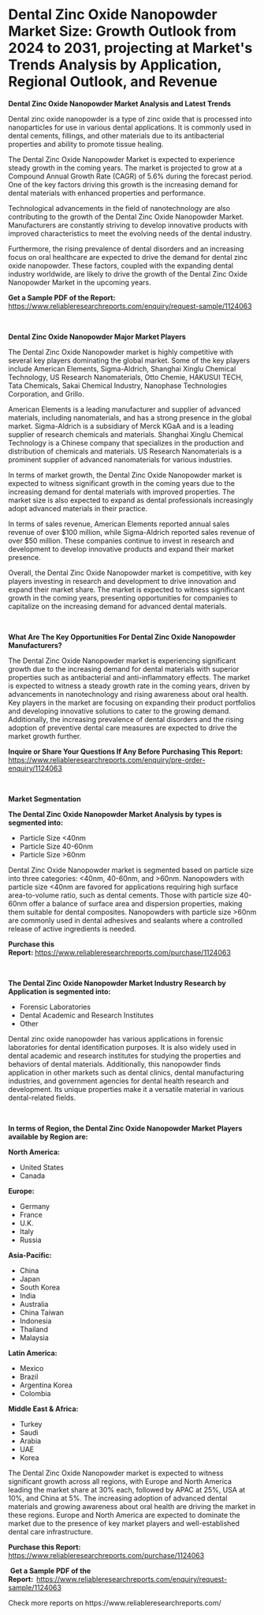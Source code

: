 <p><h1>Dental Zinc Oxide Nanopowder Market Size: Growth Outlook from 2024 to 2031, projecting at Market's Trends Analysis by Application, Regional Outlook, and Revenue</h1></p><p><strong>Dental Zinc Oxide Nanopowder Market Analysis and Latest Trends</strong></p>
<p><p>Dental zinc oxide nanopowder is a type of zinc oxide that is processed into nanoparticles for use in various dental applications. It is commonly used in dental cements, fillings, and other materials due to its antibacterial properties and ability to promote tissue healing.</p><p>The Dental Zinc Oxide Nanopowder Market is expected to experience steady growth in the coming years. The market is projected to grow at a Compound Annual Growth Rate (CAGR) of 5.6% during the forecast period. One of the key factors driving this growth is the increasing demand for dental materials with enhanced properties and performance.</p><p>Technological advancements in the field of nanotechnology are also contributing to the growth of the Dental Zinc Oxide Nanopowder Market. Manufacturers are constantly striving to develop innovative products with improved characteristics to meet the evolving needs of the dental industry.</p><p>Furthermore, the rising prevalence of dental disorders and an increasing focus on oral healthcare are expected to drive the demand for dental zinc oxide nanopowder. These factors, coupled with the expanding dental industry worldwide, are likely to drive the growth of the Dental Zinc Oxide Nanopowder Market in the upcoming years.</p></p>
<p><strong>Get a Sample PDF of the Report:&nbsp;</strong> <a href="https://www.reliableresearchreports.com/enquiry/request-sample/1124063">https://www.reliableresearchreports.com/enquiry/request-sample/1124063</a></p>
<p>&nbsp;</p>
<p><strong>Dental Zinc Oxide Nanopowder Major Market Players</strong></p>
<p><p>The Dental Zinc Oxide Nanopowder market is highly competitive with several key players dominating the global market. Some of the key players include American Elements, Sigma-Aldrich, Shanghai Xinglu Chemical Technology, US Research Nanomaterials, Otto Chemie, HAKUSUI TECH, Tata Chemicals, Sakai Chemical Industry, Nanophase Technologies Corporation, and Grillo.</p><p>American Elements is a leading manufacturer and supplier of advanced materials, including nanomaterials, and has a strong presence in the global market. Sigma-Aldrich is a subsidiary of Merck KGaA and is a leading supplier of research chemicals and materials. Shanghai Xinglu Chemical Technology is a Chinese company that specializes in the production and distribution of chemicals and materials. US Research Nanomaterials is a prominent supplier of advanced nanomaterials for various industries.</p><p>In terms of market growth, the Dental Zinc Oxide Nanopowder market is expected to witness significant growth in the coming years due to the increasing demand for dental materials with improved properties. The market size is also expected to expand as dental professionals increasingly adopt advanced materials in their practice.</p><p>In terms of sales revenue, American Elements reported annual sales revenue of over $100 million, while Sigma-Aldrich reported sales revenue of over $50 million. These companies continue to invest in research and development to develop innovative products and expand their market presence.</p><p>Overall, the Dental Zinc Oxide Nanopowder market is competitive, with key players investing in research and development to drive innovation and expand their market share. The market is expected to witness significant growth in the coming years, presenting opportunities for companies to capitalize on the increasing demand for advanced dental materials.</p></p>
<p>&nbsp;</p>
<p><strong>What Are The Key Opportunities For Dental Zinc Oxide Nanopowder Manufacturers?</strong></p>
<p><p>The Dental Zinc Oxide Nanopowder market is experiencing significant growth due to the increasing demand for dental materials with superior properties such as antibacterial and anti-inflammatory effects. The market is expected to witness a steady growth rate in the coming years, driven by advancements in nanotechnology and rising awareness about oral health. Key players in the market are focusing on expanding their product portfolios and developing innovative solutions to cater to the growing demand. Additionally, the increasing prevalence of dental disorders and the rising adoption of preventive dental care measures are expected to drive the market growth further.</p></p>
<p><strong>Inquire or Share Your Questions If Any Before Purchasing This Report:</strong> <a href="https://www.reliableresearchreports.com/enquiry/pre-order-enquiry/1124063">https://www.reliableresearchreports.com/enquiry/pre-order-enquiry/1124063</a></p>
<p>&nbsp;</p>
<p><strong>Market Segmentation</strong></p>
<p><strong>The Dental Zinc Oxide Nanopowder Market Analysis by types is segmented into:</strong></p>
<p><ul><li>Particle Size <40nm</li><li>Particle Size 40-60nm</li><li>Particle Size >60nm</li></ul></p>
<p><p>Dental Zinc Oxide Nanopowder market is segmented based on particle size into three categories: <40nm, 40-60nm, and >60nm. Nanopowders with particle size <40nm are favored for applications requiring high surface area-to-volume ratio, such as dental cements. Those with particle size 40-60nm offer a balance of surface area and dispersion properties, making them suitable for dental composites. Nanopowders with particle size >60nm are commonly used in dental adhesives and sealants where a controlled release of active ingredients is needed.</p></p>
<p><strong>Purchase this Report:&nbsp;</strong><a href="https://www.reliableresearchreports.com/purchase/1124063">https://www.reliableresearchreports.com/purchase/1124063</a></p>
<p>&nbsp;</p>
<p><strong>The Dental Zinc Oxide Nanopowder Market Industry Research by Application is segmented into:</strong></p>
<p><ul><li>Forensic Laboratories</li><li>Dental Academic and Research Institutes</li><li>Other</li></ul></p>
<p><p>Dental zinc oxide nanopowder has various applications in forensic laboratories for dental identification purposes. It is also widely used in dental academic and research institutes for studying the properties and behaviors of dental materials. Additionally, this nanopowder finds application in other markets such as dental clinics, dental manufacturing industries, and government agencies for dental health research and development. Its unique properties make it a versatile material in various dental-related fields.</p></p>
<p>&nbsp;</p>
<p><strong>In terms of Region, the Dental Zinc Oxide Nanopowder Market Players available by Region are:</strong></p>
<p>
    <p> <strong> North America: </strong>
        <ul>
            <li>United States</li>
            <li>Canada</li>
        </ul>
        </p> 
    <p> <strong> Europe: </strong>
        <ul>
            <li>Germany</li>
            <li>France</li>
            <li>U.K.</li>
            <li>Italy</li>
            <li>Russia</li>
        </ul>
        </p> 
    <p> <strong> Asia-Pacific: </strong>
        <ul>
            <li>China</li>
            <li>Japan</li>
            <li>South Korea</li>
            <li>India</li>
            <li>Australia</li>
            <li>China Taiwan</li>
            <li>Indonesia</li>
            <li>Thailand</li>
            <li>Malaysia</li>
        </ul>
        </p> 
    <p> <strong> Latin America: </strong>
        <ul>
            <li>Mexico</li>
            <li>Brazil</li>
            <li>Argentina Korea</li>
            <li>Colombia</li>
        </ul>
        </p> 
    <p> <strong> Middle East & Africa: </strong>
        <ul>
            <li>Turkey</li>
            <li>Saudi</li>
            <li>Arabia</li>
            <li>UAE</li>
            <li>Korea</li>
        </ul>
    </p>
    </p>
<p><p>The Dental Zinc Oxide Nanopowder market is expected to witness significant growth across all regions, with Europe and North America leading the market share at 30% each, followed by APAC at 25%, USA at 10%, and China at 5%. The increasing adoption of advanced dental materials and growing awareness about oral health are driving the market in these regions. Europe and North America are expected to dominate the market due to the presence of key market players and well-established dental care infrastructure.</p></p>
<p><strong>Purchase this Report: </strong><a href="https://www.reliableresearchreports.com/purchase/1124063">https://www.reliableresearchreports.com/purchase/1124063</a></p>
<p>&nbsp;<strong>Get a Sample PDF of the Report:&nbsp;&nbsp;</strong><a href="https://www.reliableresearchreports.com/enquiry/request-sample/1124063">https://www.reliableresearchreports.com/enquiry/request-sample/1124063</a></p>
<p><strong></strong></p>
<p>Check more reports on https://www.reliableresearchreports.com/</p>